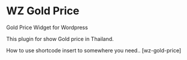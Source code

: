 # WZ Gold Price

Gold Price Widget for Wordpress

This plugin for show Gold price in Thailand.

How to use shortcode insert to somewhere you need..
[wz-gold-price]
